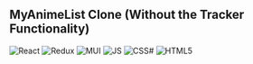 ## MyAnimeList Clone (Without the Tracker Functionality)

<img src="https://img.shields.io/badge/React-20232A?style=for-the-badge&logo=react&logoColor=61DAFB" alt="React"/> <img src="https://img.shields.io/badge/Redux-593D88?style=for-the-badge&logo=redux&logoColor=whit" alt="Redux"/> <img src="https://img.shields.io/badge/Material--UI-0081CB?style=for-the-badge&logo=material-ui&logoColor=white" alt="MUI"/> <img src="https://img.shields.io/badge/JavaScript-323330?style=for-the-badge&logo=javascript&logoColor=F7DF1" alt="JS"/> <img src="https://img.shields.io/badge/CSS3-1572B6?style=for-the-badge&logo=css3&logoColor=white" alt="CSS#"/> <img src="https://img.shields.io/badge/HTML5-E34F26?style=for-the-badge&logo=html5&logoColor=white" alt="HTML5"/> 
